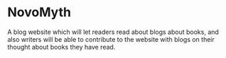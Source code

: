 # NovoMyth
A blog website which will let readers read about blogs about books, and also writers will be able to contribute to the website with blogs on their thought about books they have read.
